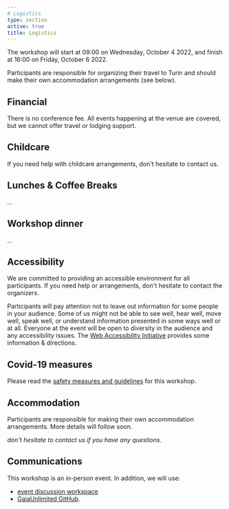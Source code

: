 ```yaml
---
# Logistics
type: section
active: true
title: Logistics
---
```


The workshop will start at 09:00 on Wednesday, October 4 2022, and finish at 16:00 on Friday, October 6 2022.

Participants are responsible for organizing their travel to Turin and should make their own accommodation arrangements (see below).

## <i class="fa-solid fa-coins"></i> Financial

There is no conference fee. All events happening at the venue are covered, but we cannot offer travel or lodging support.

## <i class="fa-solid fa-baby"></i> Childcare

If you need help with childcare arrangements, don't hesitate to contact us.

## <i class="fa-solid fa-drumstick-bite"></i> Lunches & Coffee Breaks

...

## <i class="fa-solid fa-champagne-glasses"></i> Workshop dinner

...

## <i class="fa-solid fa-universal-access"></i> Accessibility

We are committed to providing an accessible environment for all participants. If you need help or arrangements, don't hesitate to contact the organizers.

Participants will pay attention not to leave out information for some people in your audience.
Some of us might not be able to see well, hear well, move well, speak well, or understand information presented in some ways well or at all.
Everyone at the event will be open to diversity in the audience and any accessibility issues.
The [Web Accessibility Initiative](https://www.w3.org/WAI/teach-advocate/accessible-presentations/) provides some information & directions.

## <i class="fa-solid fa-bed"></i> Covid-19 measures
Please read the [safety measures and guidelines](https://docs.google.com/document/d/1p1lkY8kArtnSZjij1QTU1c6mggulZPf8h-TEnVDxnuw/edit?usp=sharing) for this workshop.

## <i class="fa-solid fa-bed"></i> Accommodation
Participants are responsible for making their own accommodation arrangements. More details will follow soon.

_don't hesitate to contact us if you have any questions_.

## <i class="fa-solid fa-comments"></i> Communications

This workshop is an in-person event. In addition, we will use:

* <a href="https://github.com/gaia-unlimited/community-workshop2/discussions" aria-label=envelope> <i class="fa-brands fa-slack"></i> event discussion workspace</a>
* <a href="https://github.com/gaia-unlimited" aria-label=envelope> <i class="fa-brands fa-github" ></i></i> GaiaUnlimited GitHub</a>.

